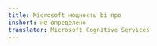 ```yaml
---
title: Microsoft мощность bi про
inshort: не определено
translator: Microsoft Cognitive Services
---
```




